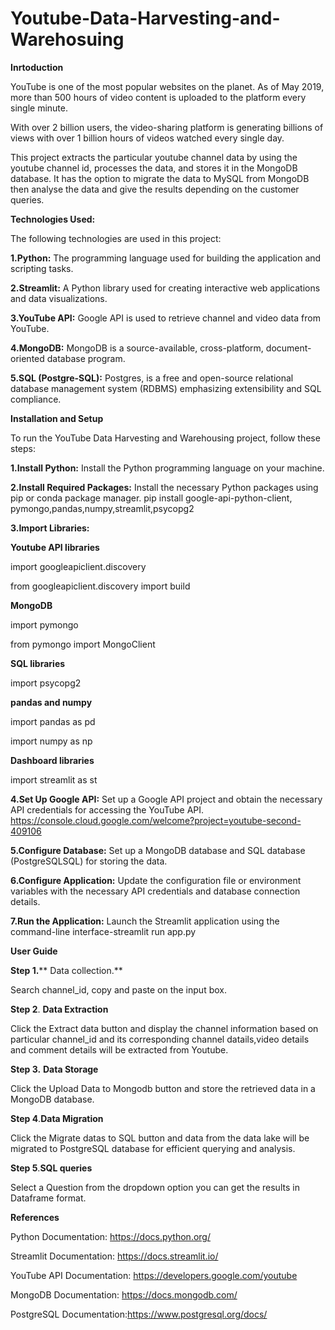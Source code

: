 # Youtube-Data-Harvesting-and-Warehosuing
**Inrtoduction**

YouTube is one of the most popular websites on the planet. As of May 2019, more than 500 hours of video content is uploaded to the platform every single minute.

With over 2 billion users, the video-sharing platform is generating billions of views with over 1 billion hours of videos watched every single day. 

This project extracts the particular youtube channel data by using the youtube channel id, processes the data, and stores it in the MongoDB database. It has the option to migrate the data to MySQL from MongoDB then analyse the data and give the results depending on the customer queries.

**Technologies Used:**

The following technologies are used in this project:

**1.Python:** The programming language used for building the application and scripting tasks.

**2.Streamlit:** A Python library used for creating interactive web applications and data visualizations.

**3.YouTube API:** Google API is used to retrieve channel and video data from YouTube.

**4.MongoDB:** MongoDB is a source-available, cross-platform, document-oriented database program.

**5.SQL (Postgre-SQL):** Postgres, is a free and open-source relational database management system (RDBMS) emphasizing extensibility and SQL compliance.

**Installation and Setup**

To run the YouTube Data Harvesting and Warehousing project, follow these steps:

**1.Install Python:** Install the Python programming language on your machine.

**2.Install Required Packages:** Install the necessary Python packages using pip or conda package manager. 
pip install google-api-python-client, pymongo,pandas,numpy,streamlit,psycopg2

**3.Import Libraries:**

**Youtube API libraries**

import googleapiclient.discovery

from googleapiclient.discovery import build

**MongoDB**

import pymongo

from pymongo import MongoClient

**SQL libraries**

import psycopg2

**pandas and numpy**

import pandas as pd

import numpy as np

**Dashboard libraries**

import streamlit as st

**4.Set Up Google API:** Set up a Google API project and obtain the necessary API credentials for accessing the YouTube API.
https://console.cloud.google.com/welcome?project=youtube-second-409106

**5.Configure Database:** Set up a MongoDB database and SQL database (PostgreSQLSQL) for storing the data.

**6.Configure Application:** Update the configuration file or environment variables with the necessary API credentials and database connection details.

**7.Run the Application:** Launch the Streamlit application using the command-line interface-streamlit run app.py

**User Guide**

**Step 1.**** Data collection.**

Search channel_id, copy and paste on the input box.

**Step 2**. **Data Extraction**

Click the Extract data button and display the channel information based on particular channel_id and its corresponding channel datails,video details and comment 
details will be extracted from Youtube.

**Step 3.** **Data Storage**

Click the Upload Data to Mongodb button and store the retrieved data in a MongoDB database.

**Step 4**.**Data Migration**

Click the Migrate datas to SQL button and data from the data lake will be migrated to PostgreSQL database for efficient querying and analysis.

**Step 5**.**SQL queries**

Select a Question from the dropdown option you can get the results in Dataframe format.

**References**

Python Documentation: https://docs.python.org/

Streamlit Documentation: https://docs.streamlit.io/

YouTube API Documentation: https://developers.google.com/youtube

MongoDB Documentation: https://docs.mongodb.com/

PostgreSQL Documentation:https://www.postgresql.org/docs/


